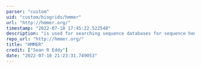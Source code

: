 ```yaml
---
parser: "custom"
uid: "custom/biogrids/hmmer"
url: "http://hmmer.org/"
timestamp: "2022-07-18 17:45:22.522540"
description: "is used for searching sequence databases for sequence homologs, and for making sequence alignments. It implements methods using probabilistic models called profile hidden Markov models (profile HMMs)."
repo_url: "http://hmmer.org/"
title: "HMMER"
credit: ["Sean R Eddy"]
date: "2022-07-18 21:23:31.749053"
---
```

